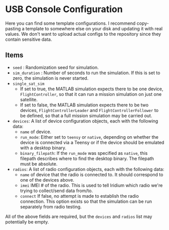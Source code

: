 # USB Console Configuration

Here you can find some template configurations. I recommend copy-pasting a template to somewhere else on your disk and updating it with real values. We don't want to upload actual configs to the repository since they contain sensitive data.

## Items
- `seed` : Randomization seed for simulation.
- `sim_duration` : Number of seconds to run the simulation. If this is set to zero, the simulation is never started.
- `single_sat_sim`
  - If set to true, the MATLAB simulation expects there to be one device, `FlightController`, so that
    it can run a mission simulation on just one satellite.
  - If set to false, the MATLAB simulation expects there to be two devices, `FlightControllerLeader` and
    `FlightControllerFollower` to be defined, so that a full mission simulation may be carried out.
- `devices`: A list of device configuration objects, each with the following data:
  - `name` of device.
  - `run_mode`: Either set to `teensy` or `native`, depending on whether the device is connected via a Teensy or if the device should be emulated with a desktop binary.
  - `binary_filepath`: If the `run_mode` was specified as `native`, this filepath describes where to find the desktop binary. The filepath must be absolute.
- `radios`: A list of radio configuration objects, each with the following data:
  - `name` of device that the radio is connected to. It should correspond to one of the devices above.
  - `imei` IMEI # of the radio. This is used to tell Iridium which radio we're trying to collect/send data from/to.
  - `connect` If false, no attempt is made to establish the radio connection. This option exists so that the simulation can be run separately from radio testing.

All of the above fields are required, but the `devices` and `radios` list may potentially be empty.
